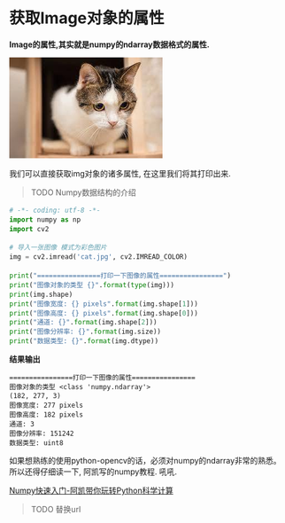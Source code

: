 # 获取Image对象的属性

**Image的属性,其实就是numpy的ndarray数据格式的属性.**

![0119_cat.jpg](./image/demo_img.jpg)


我们可以直接获取img对象的诸多属性, 在这里我们将其打印出来.

> TODO Numpy数据结构的介绍

```python
# -*- coding: utf-8 -*- 
import numpy as np
import cv2

# 导入一张图像 模式为彩色图片
img = cv2.imread('cat.jpg', cv2.IMREAD_COLOR)

print("================打印一下图像的属性================")
print("图像对象的类型 {}".format(type(img)))
print(img.shape)
print("图像宽度: {} pixels".format(img.shape[1]))
print("图像高度: {} pixels".format(img.shape[0]))
print("通道: {}".format(img.shape[2]))
print("图像分辨率: {}".format(img.size))
print("数据类型: {}".format(img.dtype))
```

**结果输出**

```
================打印一下图像的属性================
图像对象的类型 <class 'numpy.ndarray'>
(182, 277, 3)
图像宽度: 277 pixels
图像高度: 182 pixels
通道: 3
图像分辨率: 151242
数据类型: uint8
```

如果想熟练的使用python-opencv的话，必须对numpy的ndarray非常的熟悉。所以还得仔细读一下, 阿凯写的numpy教程. 吼吼. 

[Numpy快速入门-阿凯带你玩转Python科学计算](http://www.1zlab.com(网站备案中)/p/numpy-quick-start)
> TODO 替换url